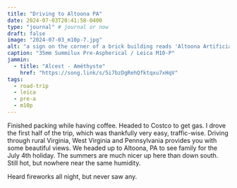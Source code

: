 ```yaml
---
title: "Driving to Altoona PA"
date: 2024-07-03T20:41:58-0400
type: "journal" # journal or now
draft: false
image: "2024-07-03_m10p-7.jpg"
alt: "a sign on the corner of a brick building reads 'Altoona Artificial Limb & Supply Company'"
caption: "35mm Summilux Pre-Aspherical / Leica M10-P"
jammin:
  - title: "Alcest - Améthyste"
    href: "https://song.link/s/5i7bzDgRehQfktqxu7xHqV"
tags:
  - road-trip
  - leica
  - pre-a
  - m10p
---
```


Finished packing while having coffee. Headed to Costco to get gas. I drove the first half of the trip, which was thankfully very easy, traffic-wise. Driving through rural Virginia, West Virginia and Pennsylvania provides you with some beautiful views.
We headed up to Altoona, PA to see family for the July 4th holiday. The summers are much nicer up here than down south. Still hot, but nowhere near the same humidity.

Heard fireworks all night, but never saw any.
